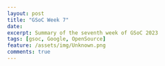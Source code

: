 ```yaml
---
layout: post
title: "GSoC Week 7"
date:
excerpt: Summary of the seventh week of GSoC 2023
tags: [gsoc, Google, OpenSource]
feature: /assets/img/Unknown.png
comments: true
---
```


  
